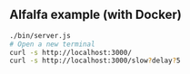 ## Alfalfa example (with Docker)

```sh
./bin/server.js
# Open a new terminal
curl -s http://localhost:3000/
curl -s http://localhost:3000/slow?delay?5
```

